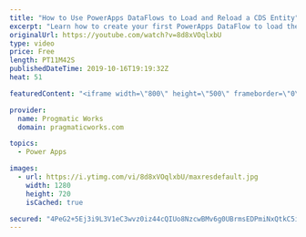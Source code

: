```yaml
---
title: "How to Use PowerApps DataFlows to Load and Reload a CDS Entity"
excerpt: "Learn how to create your first PowerApps DataFlow to load the Common Data Services (CDS) entity.   We love building apps and training companies! http://www.pragmaticworks.com"
originalUrl: https://youtube.com/watch?v=8d8xVOqlxbU
type: video
price: Free
length: PT11M42S
publishedDateTime: 2019-10-16T19:19:32Z
heat: 51

featuredContent: "<iframe width=\"800\" height=\"500\" frameborder=\"0\" src=\"https://www.youtube.com/embed/8d8xVOqlxbU\" allow=\"accelerometer; autoplay; encrypted-media; gyroscope; picture-in-picture\" allowfullscreen></iframe>"

provider:
  name: Progmatic Works
  domain: pragmaticworks.com

topics:
  - Power Apps

images:
  - url: https://i.ytimg.com/vi/8d8xVOqlxbU/maxresdefault.jpg
    width: 1280
    height: 720
    isCached: true

secured: "4PeG2+5Ej3i9L3V1eC3wvz0iz44cQIUo8NzcwBMv6g0UBrmsEDPmiNxQtkC5i4gZCyhouUYMyXGUEv/BW4NzMV3bB2GJqUMuk3UoB2gjYgcu5LrP9TaYXzeFBBEclXYNbSDAcL0vHxhSlmpp7Jhyl95BQ0nxMAtc4SQmvfvUM88iWldHU8y648QyoVW0rnyA9daiy2B032AFHxrQWG/ncbnRM6hWEB3PHh1mV7E85c2shedMf/LnRaYQJAWLGuPk5ZMzw2cfC9jK723hYD6P3F58LH7jZPXE1uoIPt8TDNW4dlmttZOD//xbU0dA5bwSB5s9eOu4a2eZL9Njv3xjRie5T0oa6Hx2hXhOB9X+BxzTyWykovzDbtuAcngp9+grQonZVwaM0ktDXu3+KusLbDhn2XV4MlE/pNKCgGmrMNk=;ID6PmzqI/AMcBn0hbiTXnQ=="
---
```


